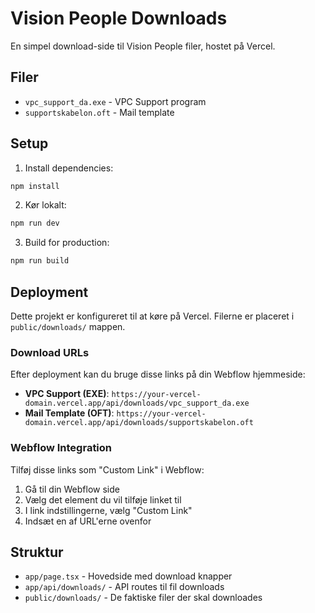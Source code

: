 # Vision People Downloads

En simpel download-side til Vision People filer, hostet på Vercel.

## Filer

- `vpc_support_da.exe` - VPC Support program
- `supportskabelon.oft` - Mail template

## Setup

1. Install dependencies:
```bash
npm install
```

2. Kør lokalt:
```bash
npm run dev
```

3. Build for production:
```bash
npm run build
```

## Deployment

Dette projekt er konfigureret til at køre på Vercel. Filerne er placeret i `public/downloads/` mappen.

### Download URLs

Efter deployment kan du bruge disse links på din Webflow hjemmeside:

- **VPC Support (EXE)**: `https://your-vercel-domain.vercel.app/api/downloads/vpc_support_da.exe`
- **Mail Template (OFT)**: `https://your-vercel-domain.vercel.app/api/downloads/supportskabelon.oft`

### Webflow Integration

Tilføj disse links som "Custom Link" i Webflow:
1. Gå til din Webflow side
2. Vælg det element du vil tilføje linket til
3. I link indstillingerne, vælg "Custom Link"
4. Indsæt en af URL'erne ovenfor

## Struktur

- `app/page.tsx` - Hovedside med download knapper
- `app/api/downloads/` - API routes til fil downloads
- `public/downloads/` - De faktiske filer der skal downloades